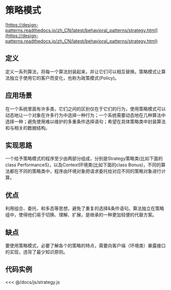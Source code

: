 # 策略模式

[https://design-patterns.readthedocs.io/zh_CN/latest/behavioral_patterns/strategy.html](https://design-patterns.readthedocs.io/zh_CN/latest/behavioral_patterns/strategy.html)

## 定义

定义一系列算法，将每一个算法封装起来，并让它们可以相互替换。策略模式让算法独立于使用它的客户而变化，也称为政策模式(Policy)。

## 应用场景

在一个系统里面有许多类，它们之间的区别仅在于它们的行为，使用策略模式可以动态地让一个对象在许多行为中选择一种行为；一个系统需要动态地在几种算法中选择一种；避免使用难以维护的多重条件选择语句；希望在具体策略类中封装算法和与相关的数据结构。

## 实现思路

一个给予策略模式的程序至少由两部分组成，分别是Strategy策略类(比如下面的class PerformanceS)，以及Context环境类(比如下面的class Bonus)，不同的算法都在不同的策略类中，程序由环境对象把请求委托给对应不同的策略对象进行计算。

## 优点

利用组合、委托、和多态等思想，避免了重复的选择&条件语句。算法独立在策略组中，使得他们易于切换、理解、扩展，是继承的一种更加轻便的代替方案。

## 缺点

要使用策略模式，必要了解各个的策略的特点，需要向客户端（环境类）暴露接口的实现，违背了最少知识原则。

## 代码实例

<<< @/docs/js/strategy.js

<strategy />